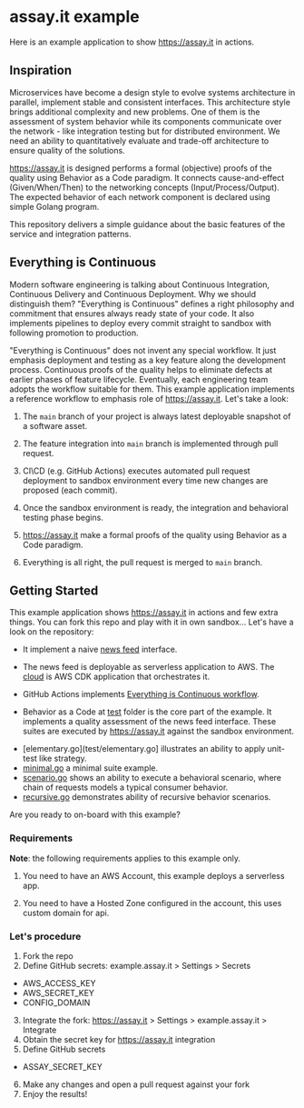 # assay.it example

Here is an example application to show https://assay.it in actions.


## Inspiration

Microservices have become a design style to evolve systems architecture in parallel,
implement stable and consistent interfaces. This architecture style brings additional
complexity and new problems. One of them is the assessment of system behavior while its
components communicate over the network - like integration testing but for distributed
environment. We need an ability to quantitatively evaluate and trade-off architecture
to ensure quality of the solutions.

https://assay.it is designed performs a formal (objective) proofs of the quality using
Behavior as a Code paradigm. It connects cause-and-effect (Given/When/Then) to the networking
concepts (Input/Process/Output). The expected behavior of each network component is declared
using simple Golang program.

This repository delivers a simple guidance about the basic features of the service and integration patterns.


## Everything is Continuous

Modern software engineering is talking about Continuous Integration, Continuous Delivery and
Continuous Deployment. Why we should distinguish them? "Everything is Continuous" defines a right philosophy and commitment that ensures always ready state of your code. It also implements pipelines to deploy every commit straight to sandbox with following promotion to production. 

"Everything is Continuous" does not invent any special workflow. It just emphasis deployment
and testing as a key feature along the development process. Continuous proofs of the quality
helps to eliminate defects at earlier phases of feature lifecycle. Eventually, each engineering
team adopts the workflow suitable for them. This example application implements a reference workflow to emphasis role of https://assay.it. Let's take a look:
 
1. The `main` branch of your project is always latest deployable snapshot of a software asset. 

2. The feature integration into `main` branch is implemented through pull request.

3. CI\CD (e.g. GitHub Actions) executes automated pull request deployment to sandbox environment every time new changes are proposed (each commit).

4. Once the sandbox environment is ready, the integration and behavioral testing phase begins.

5. https://assay.it make a formal proofs of the quality using Behavior as a Code paradigm.

6. Everything is all right, the pull request is merged to `main` branch. 


## Getting Started

This example application shows https://assay.it in actions and few extra things. You can fork this repo and play with it in own sandbox... Let's have a look on the repository:

* It implement a naive [news feed](example.go) interface.

* The news feed is deployable as serverless application to AWS. The [cloud](cloud) is AWS CDK application that orchestrates it.

* GitHub Actions implements [Everything is Continuous workflow](.github/workflows/check.yml).

* Behavior as a Code at [test](test) folder is the core part of the example. It implements a quality assessment of the news feed interface. These suites are executed by https://assay.it against the sandbox environment.
- [elementary.go](test/elementary.go] illustrates an ability to apply unit-test like strategy.
- [minimal.go](test/minimal.go) a minimal suite example.
- [scenario.go](test/scenario.go) shows an ability to execute a behavioral scenario, where chain of requests models a typical consumer behavior.
- [recursive.go](test/recursive.go) demonstrates ability of recursive behavior scenarios.

Are you ready to on-board with this example?

### Requirements

**Note**: the following requirements applies to this example only.

1. You need to have an AWS Account, this example deploys a serverless app.

2. You need to have a Hosted Zone configured in the account, this uses custom domain for api.

### Let's procedure 

1. Fork the repo
2. Define GitHub secrets: example.assay.it > Settings > Secrets
  * AWS_ACCESS_KEY
  * AWS_SECRET_KEY
  * CONFIG_DOMAIN
3. Integrate the fork: https://assay.it > Settings > example.assay.it > Integrate 
4. Obtain the secret key for https://assay.it integration
5. Define GitHub secrets
  * ASSAY_SECRET_KEY
6. Make any changes and open a pull request against your fork
7. Enjoy the results!

